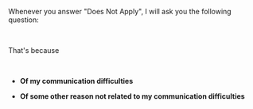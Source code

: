 Whenever you answer "Does Not Apply", I will ask you the following question:

<br>

That's because

<br>

- **Of my communication difficulties**

- **Of some other reason not related to my communication difficulties**
